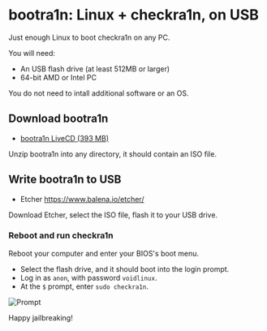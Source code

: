 bootra1n: Linux + checkra1n, on USB
===================================
Just enough Linux to boot checkra1n on any PC.

You will need:
- An USB flash drive (at least 512MB or larger)
- 64-bit AMD or Intel PC

You do not need to intall additional software or an OS.

## Download bootra1n
- [bootra1n LiveCD (393 MB)](https://drive.google.com/uc?id=1QCEfjJlXcVY5QL7SqeJ1ZiRAnHhUJYU7&export=download)

Unzip bootra1n into any directory, it should contain an ISO file.

## Write bootra1n to USB
- Etcher https://www.balena.io/etcher/

Download Etcher, select the ISO file, flash it to your USB drive.

### Reboot and run checkra1n
Reboot your computer and enter your BIOS's boot menu.

- Select the flash drive, and it should boot into the login prompt.
- Log in as `anon`, with password `voidlinux`.
- At the `$` prompt, enter `sudo checkra1n`.

![Prompt](https://i.imgur.com/MmqUBUJ.png)

Happy jailbreaking!
